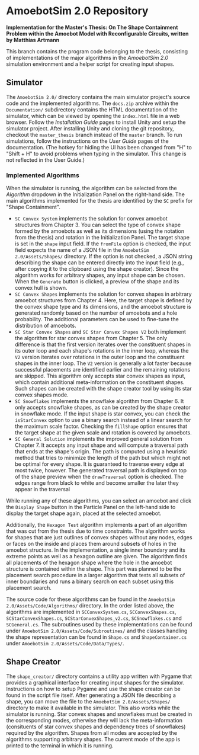 # AmoebotSim 2.0 Repository

**Implementation for the Master's Thesis: On The Shape Containment Problem within the Amoebot Model with Reconfigurable Circuits, written by Matthias Artmann**

This branch contains the program code belonging to the thesis, consisting of implementations of the major algorithms in the *AmoebotSim 2.0* simulation environment and a helper script for creating input shapes.



## Simulator

The `AmoebotSim 2.0/` directory contains the main simulator project's source code and the implemented algorithms.
The `docs.zip` archive within the `Documentation/` subdirectory contains the HTML documentation of the simulator, which can be viewed by opening the `index.html` file in a web browser.
Follow the *Installation Guide* pages to install Unity and setup the simulator project.
After installing Unity and cloning the git repository, checkout the `master_thesis` branch instead of the `master` branch.
To run simulations, follow the instructions on the *User Guide* pages of the documentation.
(The hotkey for hiding the UI has been changed from "H" to "Shift + H" to avoid problems when typing in the simulator.
This change is not reflected in the User Guide.)


### Implemented Algorithms

When the simulator is running, the algorithm can be selected from the *Algorithm* dropdown in the Initialization Panel on the right-hand side.
The main algorithms implemented for the thesis are identified by the `SC` prefix for "Shape Containment".

- `SC Convex System` implements the solution for convex amoebot structures from Chapter 3.
	You can select the type of convex shape formed by the amoebots as well as its dimensions (using the notation from the thesis) and rotation in the Initialization Panel.
	The target shape is set in the `shape` input field.
	If the `fromFile` option is checked, the input field expects the name of a JSON file in the `AmoebotSim 2.0/Assets/Shapes/` directory.
	If the option is not checked, a JSON string describing the shape can be entered directly into the input field (e.g., after copying it to the clipboard using the shape creator).
	Since the algorithm works for arbitrary shapes, any input shape can be chosen.
	When the `Generate` button is clicked, a preview of the shape and its convex hull is shown.
- `SC Convex Shapes` implements the solution for convex shapes in arbitrary amoebot structures from Chapter 4.
	Here, the target shape is defined by the convex shape type and its dimensions, and the amoebot structure is generated randomly based on the number of amoebots and a hole probability.
	The additional parameters can be used to fine-tune the distribution of amoebots.
- `SC Star Convex Shapes` and `SC Star Convex Shapes V2` both implement the algorithm for star convex shapes from Chapter 5.
	The only difference is that the first version iterates over the constituent shapes in its outer loop and each shape's rotations in the inner loop, whereas the `V2` version iterates over rotations in the outer loop and the constituent shapes in the inner loop.
	The `V2` version is generally a lot faster because successful placements are identified earlier and the remaining rotations are skipped.
	This algorithm only accepts star convex shapes as input, which contain additional meta-information on the constituent shapes.
	Such shapes can be created with the shape creator tool by using its star convex shapes mode.
- `SC Snowflakes` implements the snowflake algorithm from Chapter 6.
	It only accepts snowflake shapes, as can be created by the shape creator in snowflake mode.
	If the input shape is star convex, you can check the `isStarConvex` option to use a binary search instead of a linear search for the maximum scale factor.
	Checking the `fillShape` option ensures that the target shape at the given scale and rotation is covered by amoebots.
- `SC General Solution` implements the improved general solution from Chapter 7.
	It accepts any input shape and will compute a traversal path that ends at the shape's origin.
	The path is computed using a heuristic method that tries to minimize the length of the path but which might not be optimal for every shape.
	It is guaranteed to traverse every edge at most twice, however.
	The generated traversal path is displayed on top of the shape preview when the `drawTraversal` option is checked.
	The edges range from black to white and become smaller the later they appear in the traversal

While running any of these algorithms, you can select an amoebot and click the `Display Shape` button in the Particle Panel on the left-hand side to display the target shape again, placed at the selected amoebot.

Additionally, the `Hexagon Test` algorithm implements a part of an algorithm that was cut from the thesis due to time constraints.
The algorithm works for shapes that are just outlines of convex shapes without any nodes, edges or faces on the inside and places them around subsets of holes in the amoebot structure.
In the implementation, a single inner boundary and its extreme points as well as a hexagon outline are given.
The algorithm finds all placements of the hexagon shape where the hole in the amoebot structure is contained within the shape.
This part was planned to be the placement search procedure in a larger algorithm that tests all subsets of inner boundaries and runs a binary search on each subset using this placement search.

The source code for these algorithms can be found in the `AmoebotSim 2.0/Assets/Code/Algorithms/` directory.
In the order listed above, the algorithms are implemented in `SCConvexSystem.cs`, `SCConvexShapes.cs`, `SCStarConvexShapes.cs`, `SCStarConvexShapes_v2.cs`, `SCSnowflakes.cs` and `SCGeneral.cs`.
The subroutines used by these implementations can be found under `AmoebotSim 2.0/Assets/Code/Subroutines/` and the classes handling the shape representation can be found in `Shape.cs` and `ShapeContainer.cs` under `AmoebotSim 2.0/Assets/Code/Data/Types/`.



## Shape Creator

The `shape_creator/` directory contains a utility app written with Pygame that provides a graphical interface for creating input shapes for the simulator.
Instructions on how to setup Pygame and use the shape creator can be found in the script file itself.
After generating a JSON file describing a shape, you can move the file to the `AmoebotSim 2.0/Assets/Shapes/` directory to make it available in the simulator.
This also works while the simulator is running.
Star convex shapes and snowflakes must be created in the corresponding modes, otherwise they will lack the meta-information (consituents of star convex shapes and dependency trees of snowflakes) required by the algorithm.
Shapes from all modes are accepted by the algorithms supporting arbitrary shapes.
The current mode of the app is printed to the terminal in which it is running.

